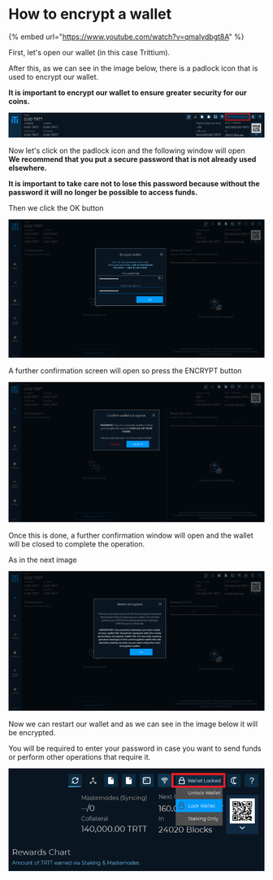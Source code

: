 # How to encrypt a wallet

{% embed url="https://www.youtube.com/watch?v=qmalydbgt8A" %}



First, let's open our wallet (in this case Trittium).

After this, as we can see in the image below, there is a padlock icon that is used to encrypt our wallet.

**It is important to encrypt our wallet to ensure greater security for our coins.**

![](<../.gitbook/assets/0 (4).png>)

Now let's click on the padlock icon and the following window will open\
**We recommend that you put a secure password that is not already used elsewhere.**

**It is important to take care not to lose this password because without the password it will no longer be possible to access funds.**

Then we click the OK button

![](<../.gitbook/assets/1 (5).png>)

A further confirmation screen will open so press the ENCRYPT button

![](<../.gitbook/assets/2 (1).png>)

Once this is done, a further confirmation window will open and the wallet will be closed to complete the operation.

As in the next image

![](<../.gitbook/assets/3 (2).png>)

Now we can restart our wallet and as we can see in the image below it will be encrypted.

You will be required to enter your password in case you want to send funds or perform other operations that require it.

![](<../.gitbook/assets/4 (7).png>)

